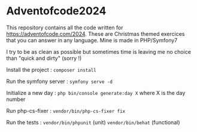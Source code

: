 # Adventofcode2024

This repository contains all the code written for https://adventofcode.com/2024. These are Christmas themed exercices that you can answer in any language. Mine is made in PHP/Symfony7

I try to be as clean as possible but sometimes time is leaving me no choice than "quick and dirty" (sorry !) 

Install the project : ```composer install```

Run the symfony server : ```symfony serve -d```

Initialize a new day : ```php bin/console generate:day X``` where X is the day number

Run php-cs-fixer : ```vendor/bin/php-cs-fixer fix```

Run the tests : 
```vendor/bin/phpunit``` (unit)
```vendor/bin/behat``` (functional)
